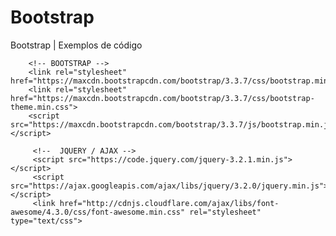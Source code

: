 # Bootstrap
Bootstrap | Exemplos de código 

<html>
        
<head>
        <meta http-equiv="X-UA-Compatible" content="IE=edge,chrome=1">  <!-- compativel com navegadores -->
        <meta name="viewport" content="width=device-width, initial-scale=1">  <!-- uso com Mobile -->
        
        <!-- BOOTSTRAP -->            
        <link rel="stylesheet" href="https://maxcdn.bootstrapcdn.com/bootstrap/3.3.7/css/bootstrap.min.css">  
        <link rel="stylesheet" href="https://maxcdn.bootstrapcdn.com/bootstrap/3.3.7/css/bootstrap-theme.min.css">
        <script src="https://maxcdn.bootstrapcdn.com/bootstrap/3.3.7/js/bootstrap.min.js"></script>        

         <!--  JQUERY / AJAX -->
         <script src="https://code.jquery.com/jquery-3.2.1.min.js"></script> 
         <script src="https://ajax.googleapis.com/ajax/libs/jquery/3.2.0/jquery.min.js"></script>
         <link href="http://cdnjs.cloudflare.com/ajax/libs/font-awesome/4.3.0/css/font-awesome.min.css" rel="stylesheet" type="text/css">
        
</head>

<body>

